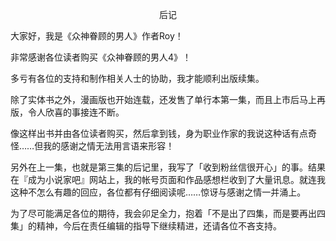 <p align="center">后记</p>

大家好，我是《众神眷顾的男人》作者Roy！

非常感谢各位读者购买《众神眷顾的男人4》！

多亏有各位的支持和制作相关人士的协助，我才能顺利出版续集。

除了实体书之外，漫画版也开始连载，还发售了单行本第一集，而且上市后马上再版，令人欣喜的事接连不断。

像这样出书并由各位读者购买，然后拿到钱，身为职业作家的我说这种话有点奇怪……但我的感谢之情无法用言语来形容！

另外在上一集，也就是第三集的后记里，我写了「收到粉丝信很开心」的事。结果在『成为小说家吧』网站上，我的帐号页面和作品感想栏收到了大量讯息。就连我这种不怎么有趣的回应，各位都有仔细阅读呢……惊讶与感谢之情一并涌上。

为了尽可能满足各位的期待，我会卯足全力，抱着「不是出了四集，而是要再出四集」的精神，今后在责任编辑的指导下继续精进，还请各位不吝支持。

